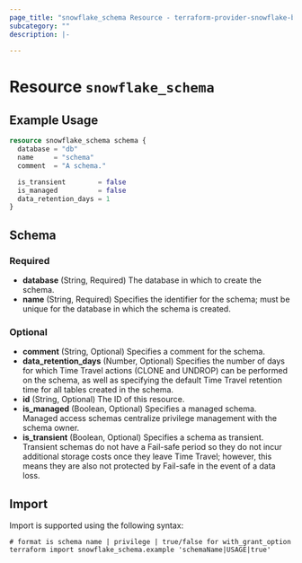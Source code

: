 ```yaml
---
page_title: "snowflake_schema Resource - terraform-provider-snowflake-back"
subcategory: ""
description: |-
  
---
```


# Resource `snowflake_schema`



## Example Usage

```terraform
resource snowflake_schema schema {
  database = "db"
  name     = "schema"
  comment  = "A schema."

  is_transient        = false
  is_managed          = false
  data_retention_days = 1
}
```

## Schema

### Required

- **database** (String, Required) The database in which to create the schema.
- **name** (String, Required) Specifies the identifier for the schema; must be unique for the database in which the schema is created.

### Optional

- **comment** (String, Optional) Specifies a comment for the schema.
- **data_retention_days** (Number, Optional) Specifies the number of days for which Time Travel actions (CLONE and UNDROP) can be performed on the schema, as well as specifying the default Time Travel retention time for all tables created in the schema.
- **id** (String, Optional) The ID of this resource.
- **is_managed** (Boolean, Optional) Specifies a managed schema. Managed access schemas centralize privilege management with the schema owner.
- **is_transient** (Boolean, Optional) Specifies a schema as transient. Transient schemas do not have a Fail-safe period so they do not incur additional storage costs once they leave Time Travel; however, this means they are also not protected by Fail-safe in the event of a data loss.

## Import

Import is supported using the following syntax:

```shell
# format is schema name | privilege | true/false for with_grant_option
terraform import snowflake_schema.example 'schemaName|USAGE|true'
```
